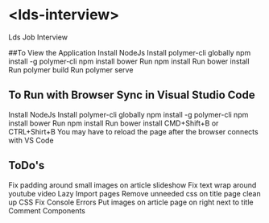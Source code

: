 # \<lds-interview\>

Lds Job Interview

##To View the Application
Install NodeJs
Install polymer-cli globally npm install -g polymer-cli
npm install bower
Run npm install
Run bower install
Run polymer build
Run polymer serve

## To Run with Browser Sync in Visual Studio Code
Install NodeJs
Install polymer-cli globally npm install -g polymer-cli
npm install bower
Run npm install
Run bower install
CMD+Shift+B or CTRL+Shirt+B
You may have to reload the page after the browser connects with VS Code



## ToDo's
Fix padding around small images on article slideshow
Fix text wrap around youtube video
Lazy Import pages
Remove unneeded css on title page
clean up CSS
Fix Console Errors
Put images on article page on right next to title
Comment Components